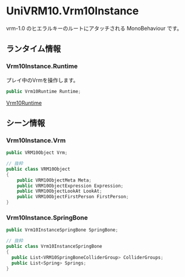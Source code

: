 # UniVRM10.Vrm10Instance

vrm-1.0 のヒエラルキーのルートにアタッチされる MonoBehaviour です。

## ランタイム情報

### Vrm10Instance.Runtime

プレイ中のVrmを操作します。

```cs
public Vrm10Runtime Runtime;
```

[Vrm10Runtime](/api/runtime-import/UniVRM10_Vrm10Runtime)

## シーン情報

### Vrm10Instance.Vrm

```cs
public VRM10Object Vrm;
```

```cs
// 抜粋
public class VRM10Object
{
    public VRM10ObjectMeta Meta;
    public VRM10ObjectExpression Expression;
    public VRM10ObjectLookAt LookAt;
    public VRM10ObjectFirstPerson FirstPerson;
}
```

### Vrm10Instance.SpringBone

```cs
public Vrm10InstanceSpringBone SpringBone;
```

```cs
// 抜粋
public class Vrm10InstanceSpringBone
{
  public List<VRM10SpringBoneColliderGroup> ColliderGroups;
  public List<Spring> Springs;
}
```
